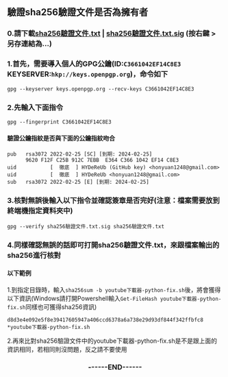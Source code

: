 ## 驗證sha256驗證文件是否為擁有者
### 0.請下載[sha256驗證文件.txt](https://github.com/HYDeReUb/HYDeReUb.github.io/blob/verify/verify/sha256%E9%A9%97%E8%AD%89%E6%96%87%E4%BB%B6.txt?raw=true) | [sha256驗證文件.txt.sig](https://github.com/HYDeReUb/HYDeReUb.github.io/blob/verify/verify/sha256%E9%A9%97%E8%AD%89%E6%96%87%E4%BB%B6.txt.sig?raw=true) (按右鍵 > 另存連結為...)
### 1.首先，需要導入個人的GPG公鑰(ID:`C3661042EF14C8E3` KEYSERVER:`hkp://keys.openpgp.org`)，命令如下
`gpg --keyserver keys.openpgp.org --recv-keys C3661042EF14C8E3`
### 2.先輸入下面指令
`gpg --fingerprint C3661042EF14C8E3`<br>
#### 驗證公鑰指紋是否與下面的公鑰指紋吻合
```
pub   rsa3072 2022-02-25 [SC] [到期: 2024-02-25]
      9620 F12F C25B 912C 7EBB  E364 C366 1042 EF14 C8E3
uid           [  徹底  ] HYDeReUb (GitHub key) <honyuan1248@gmail.com>
uid           [  徹底  ] HYDeReUb <honyuan1248@gmail.com>
sub   rsa3072 2022-02-25 [E] [到期: 2024-02-25]
```
### 3.核對無誤後輸入以下指令並確認簽章是否完好(注意：檔案需要放到終端機指定資料夾中)
`gpg --verify sha256驗證文件.txt.sig sha256驗證文件.txt`
### 4.同樣確認無誤的話即可打開sha256驗證文件.txt，來跟檔案輸出的sha256進行核對
#### 以下範例
1.到指定目錄時，輸入`sha256sum -b youtube下載器-python-fix.sh`後，將會獲得以下資訊(Windows請打開Powershell輸入`Get-FileHash youtube下載器-python-fix.sh`同樣也可獲得sha256資訊)
```
d8d3e4e092e5f8e39417605947a406ccd6378a6a738e29d93df844f342ffbfc8 *youtube下載器-python-fix.sh
```
2.再來比對sha256驗證文件中的youtube下載器-python-fix.sh是不是跟上面的資訊相同，若相同則沒問題，反之請不要使用

### <p align="center">------END------</p>
